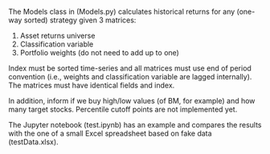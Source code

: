 The Models class in (Models.py) calculates historical returns for any (one-way sorted) strategy given 3 matrices:
1. Asset returns universe
2. Classification variable
3. Portfolio weights (do not need to add up to one)

Index must be sorted time-series and all matrices must use end of period convention 
(i.e., weights and classification variable are lagged internally).  
The matrices must have identical fields and index.

In addition, inform if we buy high/low values (of BM, for example) and how many target stocks. 
Percentile cutoff points are not implemented yet.

The Jupyter notebook (test.ipynb) has an example and compares the results with the one of a small Excel 
spreadsheet based on fake data (testData.xlsx).